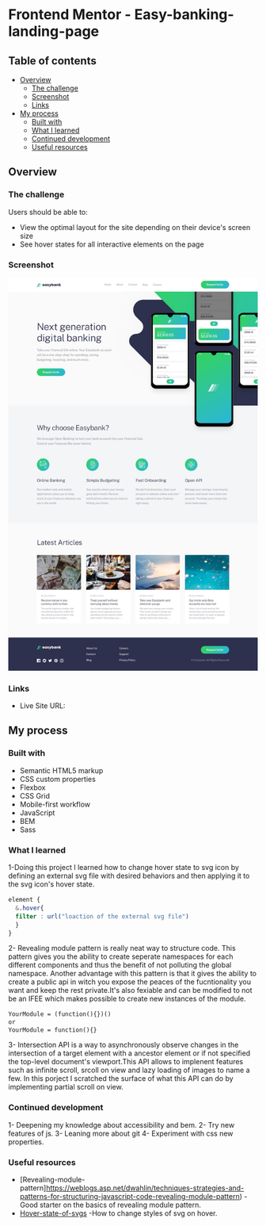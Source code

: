 # Frontend Mentor - Easy-banking-landing-page


## Table of contents

- [Overview](#overview)
  - [The challenge](#the-challenge)
  - [Screenshot](#screenshot)
  - [Links](#links)
- [My process](#my-process)
  - [Built with](#built-with)
  - [What I learned](#what-i-learned)
  - [Continued development](#continued-development)
  - [Useful resources](#useful-resources)


## Overview

### The challenge

Users should be able to:

- View the optimal layout for the site depending on their device's screen size
- See hover states for all interactive elements on the page

### Screenshot

![](./design/desktop-design.jpg)
### Links

- Live Site URL: []()

## My process

### Built with

- Semantic HTML5 markup
- CSS custom properties
- Flexbox
- CSS Grid
- Mobile-first workflow
- JavaScript 
- BEM 
- Sass

### What I learned

1-Doing this project I learned how to change hover state to svg icon by defining an external svg file with desired behaviors and then applying it to the svg icon's hover state.
```css
element {
  &.hover{
  filter : url("loaction of the external svg file")
  }
}
```
2- Revealing module pattern is really neat way to structure code. This pattern gives you the ability to create seperate namespaces for each different components and thus the benefit of not polluting the global namespace. Another advantage with this pattern is that it gives the ability to create a public api in witch you expose the peaces of the fucntionality you want and keep the rest private.It's also fexiable and can be modified to not be an IFEE which makes possible to create new instances of the module.

```Js
YourModule = (function(){})() 
or
YourModule = function(){}
```
3- Intersection API is a way to asynchronously observe changes in the intersection of a target element with a ancestor element or if not specified the top-level document's viewport.This API allows to implenent features such as infinite scroll, srcoll on view and lazy loading of images to name a few. In this porject I scratched the surface of what this API can do by implementing partial scroll on view. 

### Continued development

1- Deepening my knowledge about accessibility and bem.
2- Try new features of js.
3- Leaning more about git 
4- Experiment with css new properties. 

### Useful resources

- [Revealing-module-pattern]https://weblogs.asp.net/dwahlin/techniques-strategies-and-patterns-for-structuring-javascript-code-revealing-module-pattern) - Good starter on the basics of revealing module pattern.
- [Hover-state-of-svgs](https://css-tricks.com/the-many-ways-to-change-an-svg-fill-on-hover-and-when-to-use-them/) -How to change styles of svg on hover.
